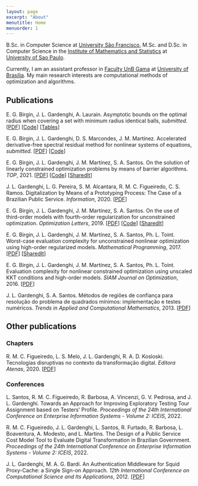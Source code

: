 ```yaml
---
layout: page
excerpt: "About"
menutitle: Home
menuorder: 1
---
```


B.Sc. in Computer Science at <a href="https://www.usf.edu.br/english/"
target="_blank">University São Francisco</a>, M.Sc. and D.Sc. in
Computer Science in the <a href="https://www.ime.usp.br/en/home/"
target="_blank">Institute of Mathematics and Statistics</a> at <a
href="https://www5.usp.br/" target="_blank">University of Sao
Paulo</a>.

Currently, I am an assistant professor in <a href="http://fga.unb.br"
target="_blank">Faculty UnB Gama</a> at <a
href="https://international.unb.br/" target="_blank">University of
Brasília</a>. My main research interests are computational methods of
optimization and algorithms.

## Publications

E. G. Birgin, J. L. Gardenghi, A. Laurain. Asymptotic bounds on the
optimal radius when covering a set with minimum radius identical
balls, *submitted*. [<a href="papers/bglcovering.pdf"
target="_blank">PDF</a>] [<a
href="https://github.com/johngardenghi/bglcovering"
target="_blank">Code</a>] [<a
href="https://johngardenghi.github.io/bglcovering/"
target="_blank">Tables</a>]

<a href="https://arxiv.org/abs/2104.13447" target="_blank"><i
class="ai ai-fw ai-arxiv ai-1x"></i></a> E. G. Birgin,
J. L. Gardenghi, D. S. Marcondes, J. M. Martínez. Accelerated
derivative-free spectral residual method for nonlinear systems of
equations, *submitted*. [<a href="papers/bgmmdiis.pdf"
target="_blank">PDF</a>] [<a
href="https://github.com/johngardenghi/dfsaneacc"
target="_blank">Code</a>]

<a href="https://doi.org/10.1007/s11750-020-00559-w"
target="_blank"><i class="ai ai-fw ai-doi ai-1x"></i></a>
E. G. Birgin, J. L. Gardenghi, J. M. Martínez, S. A. Santos. On the
solution of linearly constrained optimization problems by means of
barrier algorithms. <i>TOP</i>, 2021. [<a href="papers/bgmslcmin.pdf"
target="_blank">PDF</a>] [<a
href="https://github.com/johngardenghi/lcmin"
target="_blank">Code</a>] [<a href="https://rdcu.be/b4gba"
target="_blank">SharedIt</a>]

<a href="https://doi.org/10.3390/info11090413" target="_blank"><i
class="ai ai-fw ai-doi ai-1x"></i></a> J. L. Gardenghi, L. G. Pereira,
S. M. Alcantara, R. M. C. Figueiredo, C. S. Ramos. Digitalization by
Means of a Prototyping Process: The Case of a Brazilian Public
Service. <i>Information</i>, 2020. [<a
href="papers/mpdigitalization.pdf" target="_blank">PDF</a>]

<a href="https://doi.org/10.1007/s11590-019-01395-z"
target="_blank"><i class="ai ai-fw ai-doi ai-1x"></i></a>
E. G. Birgin, J. L. Gardenghi, J. M. Martínez, S. A. Santos. On the
use of third-order models with fourth-order regularization for
unconstrained optimization. <i>Optimization Letters</i>, 2019. [<a
href="papers/bgms.pdf" target="_blank">PDF</a>] [<a
href="https://github.com/johngardenghi/ar4" target="_blank">Code</a>]
[<a href="https://rdcu.be/bjyJ6" target="_blank">SharedIt</a>]

<a href="https://doi.org/10.1007/s10107-016-1065-8" target="_blank"><i
class="ai ai-fw ai-doi ai-1x"></i></a> E. G. Birgin, J. L. Gardenghi,
J. M. Martínez, S. A. Santos, Ph. L. Toint. Worst-case evaluation
complexity for unconstrained nonlinear optimization using high-order
regularized models. <i>Mathematical Programming</i>, 2017. [<a
href="papers/bgmst1.pdf" target="_blank">PDF</a>] [<a
href="http://rdcu.be/voCB" target="_blank">SharedIt</a>]

<a href="https://doi.org/10.1137/15M1031631" target="_blank"><i
class="ai ai-fw ai-doi ai-1x"></i></a> E. G. Birgin, J. L. Gardenghi,
J. M. Martínez, S. A. Santos, Ph. L. Toint. Evaluation complexity for
nonlinear constrained optimization using unscaled KKT conditions and
high-order models. <i>SIAM Journal on Optimization</i>, 2016. [<a
href="papers/bgmst2.pdf" target="_blank">PDF</a>]

<a href="https://doi.org/10.5540/tema.2013.014.01.0069"
target="_blank"><i class="ai ai-fw ai-doi ai-1x"></i></a>
J. L. Gardenghi, S. A. Santos. Métodos de regiões de confiança para
resolução do problema de quadrados mínimos: implementação e testes
numéricos. <i>Trends in Applied and Computational Mathematics</i>, 2013.
[<a href="http://www.scielo.br/pdf/tema/v14n1/07.pdf" target="_blank">PDF</a>]

## Other publications

### Chapters

<a href="https://doi.org/10.22533/at.ed.61320040914"
target="_blank"><i class="ai ai-fw ai-doi ai-1x"></i></a>
R. M. C. Figueiredo, L. S. Melo, J. L. Gardenghi,
R. A. D. Kosloski. Tecnologias disruptivas no contexto da
transformação digital. <i>Editora Atenas</i>, 2020. [<a
href="papers/tecdisruptivas.pdf" target="_blank">PDF</a>]

### Conferences

<a href="http://dx.doi.org/10.5220/0011113800003179"
target="_blank"><i class="ai ai-fw ai-doi ai-1x"></i></a> L. Santos,
R. M. C. Figueiredo, R. Barbosa, A. Vincenzi, G. V. Pedrosa, and
J. L. Gardenghi. Towards an Approach for Improving Exploratory Testing
Tour Assignment based on Testers’ Profile. <i>Proceedings of the 24th
International Conference on Enterprise Information Systems - Volume 2:
ICEIS</i>, 2022.

<a href="http://dx.doi.org/10.5220/0011108900003179"
target="_blank"><i class="ai ai-fw ai-doi ai-1x"></i></a>
R. M. C. Figueiredo, J. L. Gardenghi, L. Santos, R. Furtado,
R. Barbosa, L. Boaventura, A. Modesto, and L. Martins. The Design of a
Public Service Cost Model Tool to Evaluate Digital Transformation in
Brazilian Government. <i>Proceedings of the 24th International
Conference on Enterprise Information Systems - Volume 2: ICEIS</i>,
2022.

<a href="https://doi.org/10.1109/ICCSA.2012.34" target="_blank"><i
class="ai ai-fw ai-doi ai-1x"></i></a> J. L. Gardenghi,
M. A. G. Bardi. An Authentication Middleware for Squid Proxy-Cache: a
Single Sign-on Approach. <i>12th International Conference on
Computational Science and Its Applications</i>, 2012. [<a
href="papers/gbiccsa.pdf" target="_blank">PDF</a>]